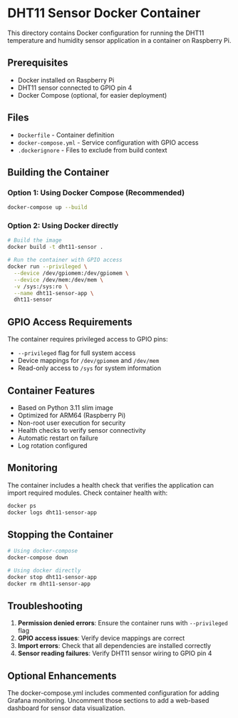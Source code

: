 # DHT11 Sensor Docker Container

This directory contains Docker configuration for running the DHT11 temperature and humidity sensor application in a container on Raspberry Pi.

## Prerequisites

- Docker installed on Raspberry Pi
- DHT11 sensor connected to GPIO pin 4
- Docker Compose (optional, for easier deployment)

## Files

- `Dockerfile` - Container definition
- `docker-compose.yml` - Service configuration with GPIO access
- `.dockerignore` - Files to exclude from build context

## Building the Container

### Option 1: Using Docker Compose (Recommended)
```bash
docker-compose up --build
```

### Option 2: Using Docker directly
```bash
# Build the image
docker build -t dht11-sensor .

# Run the container with GPIO access
docker run --privileged \
  --device /dev/gpiomem:/dev/gpiomem \
  --device /dev/mem:/dev/mem \
  -v /sys:/sys:ro \
  --name dht11-sensor-app \
  dht11-sensor
```

## GPIO Access Requirements

The container requires privileged access to GPIO pins:
- `--privileged` flag for full system access
- Device mappings for `/dev/gpiomem` and `/dev/mem`
- Read-only access to `/sys` for system information

## Container Features

- Based on Python 3.11 slim image
- Optimized for ARM64 (Raspberry Pi)
- Non-root user execution for security
- Health checks to verify sensor connectivity
- Automatic restart on failure
- Log rotation configured

## Monitoring

The container includes a health check that verifies the application can import required modules. Check container health with:

```bash
docker ps
docker logs dht11-sensor-app
```

## Stopping the Container

```bash
# Using docker-compose
docker-compose down

# Using docker directly
docker stop dht11-sensor-app
docker rm dht11-sensor-app
```

## Troubleshooting

1. **Permission denied errors**: Ensure the container runs with `--privileged` flag
2. **GPIO access issues**: Verify device mappings are correct
3. **Import errors**: Check that all dependencies are installed correctly
4. **Sensor reading failures**: Verify DHT11 sensor wiring to GPIO pin 4

## Optional Enhancements

The docker-compose.yml includes commented configuration for adding Grafana monitoring. Uncomment those sections to add a web-based dashboard for sensor data visualization. 